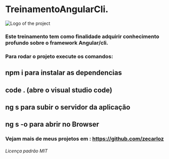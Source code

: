 # TreinamentoAngularCli.
![Logo of the project](https://external-content.duckduckgo.com/iu/?u=https%3A%2F%2Ftse1.mm.bing.net%2Fth%3Fid%3DOIP.3Wz7f4YEuk3Ri4R5egr61gAAAA%26pid%3DApi&f=1)

### Este treinamento tem como finalidade adquirir conhecimento profundo sobre o framework Angular/cli.
### Para rodar o projeto execute os comandos:
## npm i para instalar as dependencias

## code . (abre o visual studio code)

## ng s para subir o servidor da aplicação 

## ng s -o para abrir no Browser 

### Vejam mais de meus projetos em : https://github.com/zecarloz
###### Licença padrão MIT
